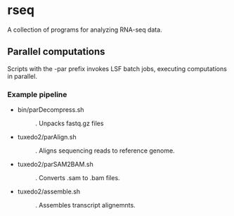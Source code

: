 # rseq
A collection of programs for analyzing RNA-seq data.

## Parallel computations
Scripts with the -par prefix invokes LSF batch jobs, executing computations in parallel.

### Example pipeline
* bin/parDecompress.sh <dir> . Unpacks fastq.gz files
* tuxedo2/parAlign.sh <dir> . Aligns sequencing reads to reference genome.
* tuxedo2/parSAM2BAM.sh <dir> . Converts .sam to .bam files.
* tuxedo2/assemble.sh <dir> . Assembles transcript alignemnts.

